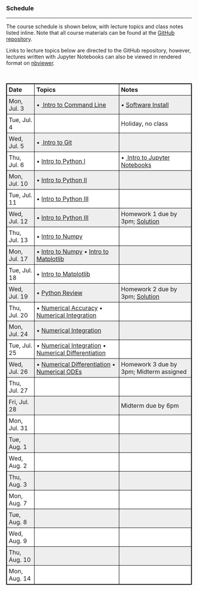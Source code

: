 ### Schedule
-------------
The course schedule is shown below, with lecture topics and class notes listed inline.
Note that all course materials can be found at the [GitHub repository](https://github.com/nkern/Astro_9).

Links to lecture topics below are directed to the GitHub repository, however, lectures written with Jupyter Notebooks can also be viewed in rendered format on [nbviewer](http://nbviewer.jupyter.org/github/nkern/Astro_9/tree/master/lectures/).

<br>

<head>
<style>
table {
    width:100%;
}
table, th, td {
    border: 1px solid black;
    border-collapse: collapse;
}
th, td {
    padding: 5px;
    text-align: left;
}
table tr:nth-child(even) {
    background-color: #eee;
}
table tr:nth-child(odd) {
   background-color:#fff;
}

</style>
</head>

<body>

<table>
  <tr>
    <th>Date</th>
    <th>Topics</th> 
    <th>Notes</th>
  </tr>

  <tr>
    <td>Mon, Jul. 3</td>
    <td>
        • <a href="https://github.com/nkern/Astro_9/tree/master/lectures/01_IntroComputing">
                Intro to Command Line</a>
    </td>
    <td>
        • <a href="https://nkern.github.io/Astro_9/install.html">Software Install</a>
    </td>
  </tr>

  <tr>
    <td>Tue, Jul. 4</td>
    <td>
    </td>
    <td>
        Holiday, no class
    </td>
  </tr>

  <tr>
    <td>Wed, Jul. 5</td>
    <td>
        • <a href="https://github.com/nkern/Astro_9/tree/master/lectures/01_IntroComputing">
                Intro to Git</a>
    </td>
    <td>
    </td>
  </tr>

  <tr>
    <td>Thu, Jul. 6</td>
    <td>
        • <a href="https://github.com/nkern/Astro_9/tree/master/lectures/02_IntroPython">
            Intro to Python I</a>
    </td>
    <td>
        • <a href="https://github.com/nkern/Astro_9/tree/master/lectures/02_IntroPython">
                Intro to Jupyter Notebooks</a>
    </td>
  </tr>


  <tr>
    <td>Mon, Jul. 10</td>
    <td>
        • <a href="https://github.com/nkern/Astro_9/tree/master/lectures/02_IntroPython">
            Intro to Python II</a>
    </td>
    <td>
    </td>
  </tr>

  <tr>
    <td>Tue, Jul. 11</td>
    <td>
        • <a href="https://github.com/nkern/Astro_9/tree/master/lectures/02_IntroPython">
            Intro to Python III</a>
    </td>
    <td>
    </td>
  </tr>

  <tr>
    <td>Wed, Jul. 12</td>
    <td>
		• <a href="https://github.com/nkern/Astro_9/tree/master/lectures/02_IntroPython">
            Intro to Python III</a>
    </td>
    <td>
        Homework 1 due by 3pm;
        <a href="https://github.com/nkern/Astro_9/tree/master/hmk_sols">Solution</a>
    </td>
  </tr>

  <tr>
    <td>Thu, Jul. 13</td>
    <td>
		• <a href="https://github.com/nkern/Astro_9/tree/master/lectures/03_NumpyScipyMatplot">
					Intro to Numpy</a>
    </td>
    <td>
    </td>
  </tr>


  <tr>
    <td>Mon, Jul. 17</td>
    <td>
		• <a href="https://github.com/nkern/Astro_9/tree/master/lectures/03_NumpyScipyMatplot">
                    Intro to Numpy</a>
		• <a href="https://github.com/nkern/Astro_9/tree/master/lectures/03_NumpyScipyMatplot">
                    Intro to Matplotlib</a>
    </td>
    <td>
    </td>
  </tr>

  <tr>
    <td>Tue, Jul. 18</td>
    <td>
		• <a href="https://github.com/nkern/Astro_9/tree/master/lectures/03_NumpyScipyMatplot">
                    Intro to Matplotlib</a>
    </td>
    <td>
    </td>
  </tr>

  <tr>
    <td>Wed, Jul. 19</td>
    <td>
        • <a href="https://github.com/nkern/Astro_9/tree/master/lectures/03_NumpyScipyMatplot">
                    Python Review</a>
    </td>
    <td>
		Homework 2 due by 3pm;
        <a href="https://github.com/nkern/Astro_9/tree/master/hmk_sols">Solution</a>
    </td>
  </tr>

  <tr>
    <td>Thu, Jul. 20</td>
    <td>
        • <a href="https://github.com/nkern/Astro_9/tree/master/lectures/04_CompPhys">
                    Numerical Accuracy</a>
        • <a href="https://github.com/nkern/Astro_9/tree/master/lectures/04_CompPhys">
                    Numerical Integration</a>
    </td>
    <td>
    </td>
  </tr>


  <tr>
    <td>Mon, Jul. 24</td>
    <td>
		• <a href="https://github.com/nkern/Astro_9/tree/master/lectures/04_CompPhys">
					Numerical Integration</a>
    </td>
    <td>
    </td>
  </tr>

  <tr>
    <td>Tue, Jul. 25</td>
    <td>
        • <a href="https://github.com/nkern/Astro_9/tree/master/lectures/04_CompPhys">
                    Numerical Integration</a>
        • <a href="https://github.com/nkern/Astro_9/tree/master/lectures/04_CompPhys">
                            Numerical Differentiation</a>
    </td>
    <td>
    </td>
  </tr>

  <tr>
    <td>Wed, Jul. 26</td>
    <td>
        • <a href="https://github.com/nkern/Astro_9/tree/master/lectures/04_CompPhys">
                    Numerical Differentiation</a>
        • <a href="https://github.com/nkern/Astro_9/tree/master/lectures/04_CompPhys">
                    Numerical ODEs</a>
    </td>
    <td>
        Homework 3 due by 3pm; Midterm assigned
    </td>
  </tr>

  <tr>
    <td>Thu, Jul. 27</td>
    <td>
    </td>
    <td>
    </td>
  </tr>

  <tr>
    <td>Fri, Jul. 28</td>
    <td>
    </td>
    <td>
        Midterm due by 6pm
    </td>
  </tr>

  <tr>
    <td>Mon, Jul. 31</td>
    <td>
    </td>
    <td>
    </td>
  </tr>

  <tr>
    <td>Tue, Aug. 1</td>
    <td>
    </td>
    <td>
    </td>
  </tr>

  <tr>
    <td>Wed, Aug. 2</td>
    <td>
    </td>
    <td>
    </td>
  </tr>

  <tr>
    <td>Thu, Aug. 3</td>
    <td>
    </td>
    <td>
    </td>
  </tr>

  <tr>
    <td>Mon, Aug. 7</td>
    <td>
    </td>
    <td>
    </td>
  </tr>

  <tr>
    <td>Tue, Aug. 8</td>
    <td>
    </td>
    <td>
    </td>
  </tr>

  <tr>
    <td>Wed, Aug. 9</td>
    <td>
    </td>
    <td>
    </td>
  </tr>

  <tr>
    <td>Thu, Aug. 10</td>
    <td>
    </td>
    <td>
    </td>
  </tr>

  <tr>
    <td>Mon, Aug. 14</td>
    <td>
    </td>
    <td>
    </td>
  </tr>


</table>
<br>

</body>


